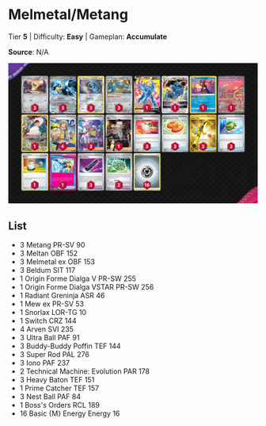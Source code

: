 # Melmetal/Metang

Tier **5** | Difficulty: **Easy** | Gameplan: **Accumulate**

**Source**: N/A

![decklist](../../!Images/Standard/10BRS-TEF/Melmetal-Metang.png)

## List
* 3 Metang PR-SV 90
* 3 Meltan OBF 152
* 3 Melmetal ex OBF 153
* 3 Beldum SIT 117
* 1 Origin Forme Dialga V PR-SW 255
* 1 Origin Forme Dialga VSTAR PR-SW 256
* 1 Radiant Greninja ASR 46
* 1 Mew ex PR-SV 53
* 1 Snorlax LOR-TG 10
* 1 Switch CRZ 144
* 4 Arven SVI 235
* 3 Ultra Ball PAF 91
* 3 Buddy-Buddy Poffin TEF 144
* 3 Super Rod PAL 276
* 3 Iono PAF 237
* 2 Technical Machine: Evolution PAR 178
* 3 Heavy Baton TEF 151
* 1 Prime Catcher TEF 157
* 3 Nest Ball PAF 84
* 1 Boss's Orders RCL 189
* 16 Basic {M} Energy Energy 16
